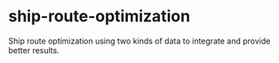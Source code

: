 # ship-route-optimization
Ship route optimization using two kinds of data to integrate and provide better results.
